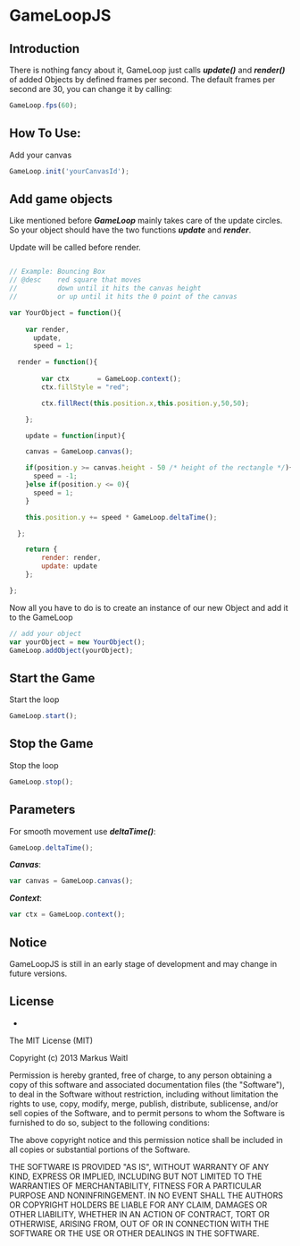 GameLoopJS
==========

Introduction
------------
There is nothing fancy about it, GameLoop  just calls ***update()*** and ***render()*** of added Objects by defined frames per second.
The default frames per second are 30, you can change it by calling:
```javascript
GameLoop.fps(60);
```
How To Use:
----------
Add your canvas
```javascript
GameLoop.init('yourCanvasId');
```

Add game objects
-------------------------------
Like mentioned before ***GameLoop*** mainly takes care of the update circles.
So your object should have the two functions ***update*** and ***render***.

Update will be called before render.
```javascript

// Example: Bouncing Box
// @desc    red square that moves 
//          down until it hits the canvas height
//          or up until it hits the 0 point of the canvas

var YourObject = function(){
	
	var render, 
      update,
      speed = 1;

  render = function(){
    
        var ctx       = GameLoop.context();
        ctx.fillStyle = "red";

        ctx.fillRect(this.position.x,this.position.y,50,50);

	};

	update = function(input){

    canvas = GameLoop.canvas();

    if(position.y >= canvas.height - 50 /* height of the rectangle */){
      speed = -1;
    }else if(position.y <= 0){
      speed = 1;
    }

    this.position.y += speed * GameLoop.deltaTime();

  };

	return {
	    render: render,
	    update: update
	};

};
```
Now all you have to do is to create an instance of our new Object and add it to the GameLoop

```javascript
// add your object
var yourObject = new YourObject();
GameLoop.addObject(yourObject);
```

Start the Game
--------------
Start the loop
```javascript
GameLoop.start();
```

Stop the Game
--------------
Stop the loop
```javascript
GameLoop.stop();
```

Parameters
-------------
For smooth movement use ***deltaTime()***:
```javascript
GameLoop.deltaTime();
```

***Canvas***:
```javascript
var canvas = GameLoop.canvas();
```

***Context***:
```javascript
var ctx = GameLoop.context();
```

Notice
------
GameLoopJS is still in an early stage of development and may change in future versions.

License
------
  -
The MIT License (MIT)

  Copyright (c) 2013 Markus Waitl

  Permission is hereby granted, free of charge, to any person obtaining a copy
  of this software and associated documentation files (the "Software"), to deal
  in the Software without restriction, including without limitation the rights
  to use, copy, modify, merge, publish, distribute, sublicense, and/or sell
  copies of the Software, and to permit persons to whom the Software is
  furnished to do so, subject to the following conditions:

  The above copyright notice and this permission notice shall be included in
  all copies or substantial portions of the Software.

  THE SOFTWARE IS PROVIDED "AS IS", WITHOUT WARRANTY OF ANY KIND, EXPRESS OR
  IMPLIED, INCLUDING BUT NOT LIMITED TO THE WARRANTIES OF MERCHANTABILITY,
  FITNESS FOR A PARTICULAR PURPOSE AND NONINFRINGEMENT. IN NO EVENT SHALL THE
  AUTHORS OR COPYRIGHT HOLDERS BE LIABLE FOR ANY CLAIM, DAMAGES OR OTHER
  LIABILITY, WHETHER IN AN ACTION OF CONTRACT, TORT OR OTHERWISE, ARISING FROM,
  OUT OF OR IN CONNECTION WITH THE SOFTWARE OR THE USE OR OTHER DEALINGS IN
  THE SOFTWARE.
